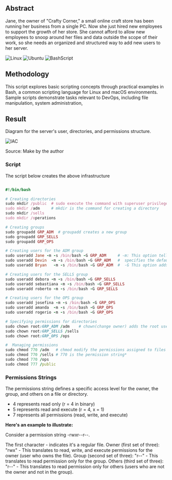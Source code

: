 ## Abstract
Jane, the owner of "Crafty Corner," a small online craft store has been running her business from a single PC. Now she just hired new employees to support the growth of her store. She cannot afford to allow new employees to snoop around her files and data outside the scope of their work, so she needs an organized and structured way to add new users to her server.

![Linux](https://img.shields.io/badge/Linux-000?style=for-the-badge&logo=linux&logoColor=FCC624)
![Ubuntu](https://img.shields.io/badge/Ubuntu-35495E?style=for-the-badge&logo=ubuntu&logoColor=2CA5E0)
![BashScript](https://img.shields.io/badge/bash%20script-0101?style=flat&logo=gnubash&logoColor=%23FFFFFF&labelColor=%23000000)

## Methodology
This script explores basic scripting concepts through practical examples in Bash, a common scripting language for Linux and macOS environments. Sample scripts demonstrate tasks relevant to DevOps, including file manipulation, system administration,

## Result
Diagram for the server's user, directories, and permissions structure.

![IAC](https://github.com/AleMorales9011/01-DEVOPS/blob/3db928f0ef958aa2028429bc991b9a47ed615849/001-USER%2CDIRECTORIES%20%26%20PERMISSION%20STRUCTURE/Basic%20Scripting%20(2).jpg)

Source: Make by the author

### Script
The script below creates the above infrastructure 

```ruby

#!/bin/bash

# Creating directories
sudo mkdir /public  # sudo execute the command with superuser privileges
sudo mkdir /adm     # mkdir is the command for creating a directory
sudo mkdir /sells
sudo mkdir /operations

# Creating groups
sudo groupadd GRP_ADM  # groupadd creates a new group
sudo groupadd GRP_SELLS
sudo groupadd GRP_OPS

# Creating users for the ADM group
sudo useradd Jane -m -s /bin/bash -G GRP_ADM     # -m: This option tells useradd to create a home directory for the new user. The home directory will be created with the same name as the username.
sudo useradd Devin  -m -s /bin/bash -G GRP_ADM   #  specifies the default shell for the new user 
sudo useradd Bryan   -m -s /bin/bash -G GRP_ADM  #  -G This option adds the new user to a group

# Creating users for the SELLS group
sudo useradd debora -m -s /bin/bash -G GRP_SELLS
sudo useradd sebastiana -m -s /bin/bash -G GRP_SELLS
sudo useradd roberto -m -s /bin/bash -G GRP_SELLS

# Creating users for the OPS group 
sudo useradd josefina -m -s /bin/bash -G GRP_OPS
sudo useradd amanda  -m -s /bin/bash -G GRP_OPS
sudo useradd rogerio -m -s /bin/bash -G GRP_OPS

# Specifying permissions for directories
sudo chown root:GRP_ADM /adm    # chown(change owner) adds the root user as owner of the ADM group 
sudo chown root:GRP_SELLS /sells
sudo chown root:GRP_OPS /ops

#  Managing permissions
sudo chmod 770 /adm   # chmod modify the permissions assigned to files and directories in the system.
sudo chmod 770 /sells # 770 is the permission string*  
sudo chmod 770 /ops
sudo chmod 777 /public
```
### Permissions Strings
The permissions string defines a specific access level for the owner, the group, and others on a file or directory.

- 4 represents read only (r = 4 in binary)
- 5 represents read and execute (r = 4, x = 1)
- 7 represents all permissions (read, write, and execute)

**Here's an example to illustrate:**

Consider a permission string -rwxr--r--.

The first character - indicates it's a regular file.
Owner (first set of three): "rwx" - This translates to read, write, and execute permissions for the owner (user who owns the file).
Group (second set of three): "r--" - This translates to read permission only for the group.
Others (third set of three): "r--" - This translates to read permission only for others (users who are not the owner and not in the group).
